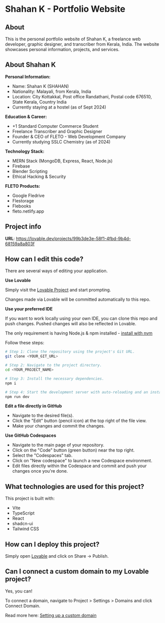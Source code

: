 # Shahan K - Portfolio Website

## About

This is the personal portfolio website of Shahan K, a freelance web developer, graphic designer, and transcriber from Kerala, India. The website showcases personal information, projects, and services.

## About Shahan K

**Personal Information:**
- Name: Shahan K (SHAHAN)
- Nationality: Malayali, from Kerala, India
- Location: City Kottakkal, Post office Randathani, Postal code 676510, State Kerala, Country India
- Currently staying at a hostel (as of Sept 2024)

**Education & Career:**
- +1 Standard Computer Commerce Student
- Freelance Transcriber and Graphic Designer
- Founder & CEO of FLETO - Web Development Company
- Currently studying SSLC Chemistry (as of 2024)

**Technology Stack:**
- MERN Stack (MongoDB, Express, React, Node.js)
- Firebase
- Blender Scripting
- Ethical Hacking & Security

**FLETO Products:**
- Google Fledrive
- Flestorage
- Flebooks
- fleto.netlify.app

## Project info

**URL**: https://lovable.dev/projects/99b3de3e-58f1-4fbd-9b4d-68159a8a803f

## How can I edit this code?

There are several ways of editing your application.

**Use Lovable**

Simply visit the [Lovable Project](https://lovable.dev/projects/99b3de3e-58f1-4fbd-9b4d-68159a8a803f) and start prompting.

Changes made via Lovable will be committed automatically to this repo.

**Use your preferred IDE**

If you want to work locally using your own IDE, you can clone this repo and push changes. Pushed changes will also be reflected in Lovable.

The only requirement is having Node.js & npm installed - [install with nvm](https://github.com/nvm-sh/nvm#installing-and-updating)

Follow these steps:

```sh
# Step 1: Clone the repository using the project's Git URL.
git clone <YOUR_GIT_URL>

# Step 2: Navigate to the project directory.
cd <YOUR_PROJECT_NAME>

# Step 3: Install the necessary dependencies.
npm i

# Step 4: Start the development server with auto-reloading and an instant preview.
npm run dev
```

**Edit a file directly in GitHub**

- Navigate to the desired file(s).
- Click the "Edit" button (pencil icon) at the top right of the file view.
- Make your changes and commit the changes.

**Use GitHub Codespaces**

- Navigate to the main page of your repository.
- Click on the "Code" button (green button) near the top right.
- Select the "Codespaces" tab.
- Click on "New codespace" to launch a new Codespace environment.
- Edit files directly within the Codespace and commit and push your changes once you're done.

## What technologies are used for this project?

This project is built with:

- Vite
- TypeScript
- React
- shadcn-ui
- Tailwind CSS

## How can I deploy this project?

Simply open [Lovable](https://lovable.dev/projects/99b3de3e-58f1-4fbd-9b4d-68159a8a803f) and click on Share -> Publish.

## Can I connect a custom domain to my Lovable project?

Yes, you can!

To connect a domain, navigate to Project > Settings > Domains and click Connect Domain.

Read more here: [Setting up a custom domain](https://docs.lovable.dev/features/custom-domain#custom-domain)
